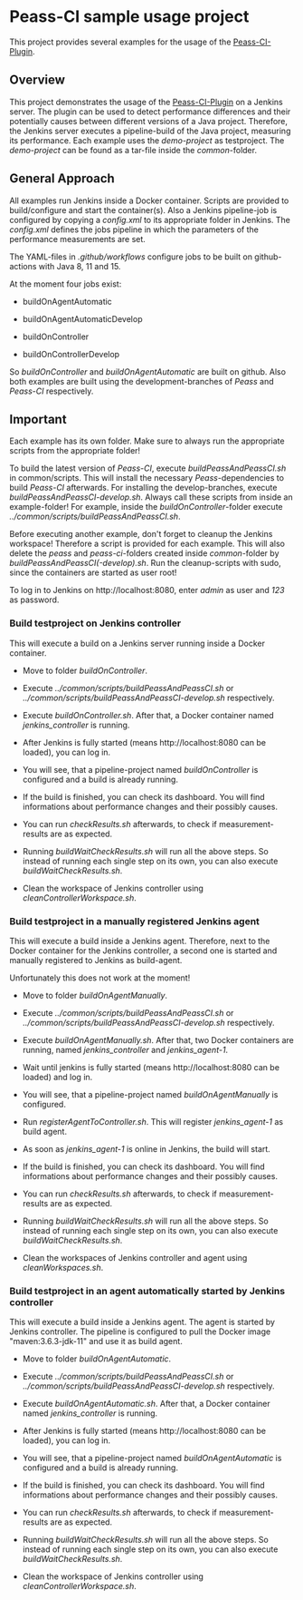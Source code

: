 # Peass-CI sample usage project

This project provides several examples for the usage of the [Peass-CI-Plugin](https://github.com/DaGeRe/peass-ci). 

## Overview
This project demonstrates the usage of the [Peass-CI-Plugin](https://github.com/DaGeRe/peass-ci) on a Jenkins server. The plugin can be used to detect performance differences and their potentially causes between different versions of a Java project. Therefore, the Jenkins server executes a pipeline-build of the Java project, measuring its performance.
Each example uses the *demo-project* as testproject. The *demo-project* can be found as a tar-file inside the *common*-folder.

## General Approach
All examples run Jenkins inside a Docker container. Scripts are provided to build/configure and start the container(s). Also a Jenkins pipeline-job is configured by copying a *config.xml* to its appropriate folder in Jenkins. The *config.xml* defines the jobs pipeline in which the parameters of the performance measurements are set.

The YAML-files in *.github/workflows* configure jobs to be built on github-actions with Java 8, 11 and 15.

At the moment four jobs exist:

* buildOnAgentAutomatic

* buildOnAgentAutomaticDevelop

* buildOnController

* buildOnControllerDevelop

So *buildOnController* and *buildOnAgentAutomatic* are built on github. Also both examples are built using the development-branches of *Peass* and *Peass-CI* respectively.

## Important
Each example has its own folder. Make sure to always run the appropriate scripts from the appropriate folder!

To build the latest version of *Peass-CI*, execute *buildPeassAndPeassCI.sh* in common/scripts. This will install the necessary *Peass*-dependencies to build *Peass-CI* afterwards. For installing the develop-branches, execute *buildPeassAndPeassCI-develop.sh*. Always call these scripts from inside an example-folder! For example, inside the *buildOnController*-folder execute *../common/scripts/buildPeassAndPeassCI.sh*.

Before executing another example, don't forget to cleanup the Jenkins workspace! Therefore a script is provided for each example. This will also delete the *peass* and *peass-ci*-folders created inside *common*-folder by *buildPeassAndPeassCI(-develop).sh*. Run the cleanup-scripts with sudo, since the containers are started as user root!

To log in to Jenkins on http://localhost:8080, enter *admin* as user and *123* as password.

### Build testproject on Jenkins controller
This will execute a build on a Jenkins server running inside a Docker container.

* Move to folder *buildOnController*.

* Execute *../common/scripts/buildPeassAndPeassCI.sh* or *../common/scripts/buildPeassAndPeassCI-develop.sh* respectively.

* Execute *buildOnController.sh*. After that, a Docker container named *jenkins_controller* is running.

* After Jenkins is fully started (means http://localhost:8080 can be loaded), you can log in.

* You will see, that a pipeline-project named *buildOnController* is configured and a build is already running.

* If the build is finished, you can check its dashboard. You will find informations about performance changes and their possibly causes.

* You can run *checkResults.sh* afterwards, to check if measurement-results are as expected.

* Running *buildWaitCheckResults.sh* will run all the above steps. So instead of running each single step on its own, you can also execute *buildWaitCheckResults.sh*.

* Clean the workspace of Jenkins controller using *cleanControllerWorkspace.sh*.

### Build testproject in a manually registered Jenkins agent
This will execute a build inside a Jenkins agent. Therefore, next to the Docker container for the Jenkins controller, a second one is started and manually registered to Jenkins as build-agent. 

Unfortunately this does not work at the moment!

* Move to folder *buildOnAgentManually*.

* Execute *../common/scripts/buildPeassAndPeassCI.sh* or *../common/scripts/buildPeassAndPeassCI-develop.sh* respectively.

* Execute *buildOnAgentManually.sh*. After that, two Docker containers are running, named *jenkins_controller* and *jenkins_agent-1*.

* Wait until jenkins is fully started (means http://localhost:8080 can be loaded) and log in.

* You will see, that a pipeline-project named *buildOnAgentManually* is configured.

* Run *registerAgentToController.sh*. This will register *jenkins_agent-1* as build agent.

* As soon as *jenkins_agent-1* is online in Jenkins, the build will start.

* If the build is finished, you can check its dashboard. You will find informations about performance changes and their possibly causes.

* You can run *checkResults.sh* afterwards, to check if measurement-results are as expected.

* Running *buildWaitCheckResults.sh* will run all the above steps. So instead of running each single step on its own, you can also execute *buildWaitCheckResults.sh*.

* Clean the workspaces of Jenkins controller and agent using *cleanWorkspaces.sh*.

### Build testproject in an agent automatically started by Jenkins controller

This will execute a build inside a Jenkins agent. The agent is started by Jenkins controller. The pipeline is configured to pull the Docker image "maven:3.6.3-jdk-11" and use it as build agent.

* Move to folder *buildOnAgentAutomatic*.

* Execute *../common/scripts/buildPeassAndPeassCI.sh* or *../common/scripts/buildPeassAndPeassCI-develop.sh* respectively.

* Execute *buildOnAgentAutomatic.sh*. After that, a Docker container named *jenkins_controller* is running.

* After Jenkins is fully started (means http://localhost:8080 can be loaded), you can log in.

* You will see, that a pipeline-project named *buildOnAgentAutomatic* is configured and a build is already running.

* If the build is finished, you can check its dashboard. You will find informations about performance changes and their possibly causes.

* You can run *checkResults.sh* afterwards, to check if measurement-results are as expected.

* Running *buildWaitCheckResults.sh* will run all the above steps. So instead of running each single step on its own, you can also execute *buildWaitCheckResults.sh*.

* Clean the workspace of Jenkins controller using *cleanControllerWorkspace.sh*.
